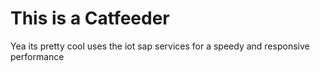 # This is a Catfeeder
Yea its pretty cool
uses the iot sap services for a speedy and responsive performance 
